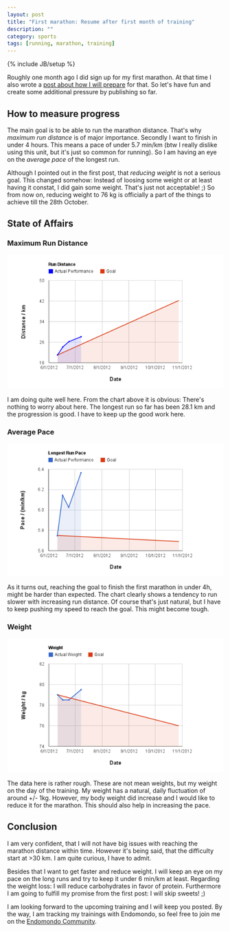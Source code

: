 ```yaml
---
layout: post
title: "First marathon: Resume after first month of training"
description: ""
category: sports 
tags: [running, marathon, training]
---
```

{% include JB/setup %}

Roughly one month ago I did sign up for my first marathon. At that time
I also wrote a [post about how I will prepare][first-post] for that. So
let's have fun and create some additional pressure by publishing so far.

[first-post]: /project-42195-training-for-the-first-marathon/

## How to measure progress
The main goal is to be able to run the marathon distance. That's why
*maximum run distance* is of major importance. Secondly I want to finish
in under 4 hours. This means a pace of under 5.7 min/km (btw I really
dislike using this unit, but it's just so common for running). So I am
having an eye on the *average pace* of the longest run.

Although I pointed out in the first post, that *reducing weight* is not a
serious goal. This changed somehow: Instead of loosing some weight or at
least having it constat, I did gain some weight. That's just not
acceptable! ;)
So from now on, reducing weight to 76 kg is officially a part of the
things to achieve till the 28th October.

## State of Affairs

### Maximum Run Distance
![Longest Distance](/assets/images/first_marathon_resume_chart_distance.png)

I am doing quite well here. From the chart above it is obvious: There's
nothing to worry about here. The longest run so far has been 28.1 km and
the progression is good. I have to keep up the good work here.

### Average Pace
![Pace](/assets/images/first_marathon_resume_chart_pace.png)

As it turns out, reaching the goal to finish the first marathon in under
4h, might be harder than expected. The chart clearly shows a tendency to
run slower with increasing run distance. Of course that's just natural,
but I have to keep pushing my speed to reach the goal. This might become
tough.

### Weight
![Weight](/assets/images/first_marathon_resume_chart_weight.png)

The data here is rather rough. These are not mean weights, but my weight
on the day of the training. My weight has a natural, daily fluctuation of
around +/- 1kg. However, my body weight did increase and I would like to
reduce it for the marathon. This should also help in increasing the pace.

## Conclusion

I am very confident, that I will not have big issues with reaching the
marathon distance within time. However it's being said, that the
difficulty start at >30 km. I am quite curious, I have to admit.

Besides that I want to get faster and reduce weight. I will keep an eye
on my pace on the long runs and try to keep it under 6 min/km at least.
Regarding the weight loss: I will reduce carbohydrates in favor of
protein. Furthermore I am going to fulfill my promise from the first
post: I will skip sweets! ;)

I am looking forward to the upcoming training and I will keep you
posted. By the way, I am tracking my trainings with Endomondo, so feel
free to join me on the [Endomondo Community][endomondo].

[endomondo]: http://www.endomondo.com/
